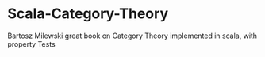 # Scala-Category-Theory
Bartosz Milewski great book on Category Theory implemented in scala, with property Tests
